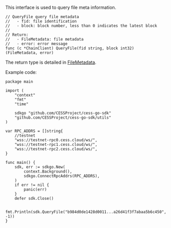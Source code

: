 This interface is used to query file meta information.

```golang
// QueryFile query file metadata
//   - fid: file identification
//   - block: block number, less than 0 indicates the latest block
//
// Return:
//   - FileMetadata: file metadata
//   - error: error message
func (c *ChainClient) QueryFile(fid string, block int32) (FileMetadata, error)
```
The return type is detailed in [FileMetadata](../chain_type.md#StorageOrder).

Example code:
```golang
package main

import (
    "context"
    "fmt"
    "time"

    sdkgo "github.com/CESSProject/cess-go-sdk"
    "github.com/CESSProject/cess-go-sdk/utils"
)

var RPC_ADDRS = []string{
    //testnet
    "wss://testnet-rpc0.cess.cloud/ws/",
    "wss://testnet-rpc1.cess.cloud/ws/",
    "wss://testnet-rpc2.cess.cloud/ws/",
}

func main() {
    sdk, err := sdkgo.New(
        context.Background(),
        sdkgo.ConnectRpcAddrs(RPC_ADDRS),
    )
    if err != nil {
        panic(err)
    }
    defer sdk.Close()

    fmt.Println(sdk.QueryFile("b984d0de1428d0011...a26d41f3f7abaa5b6c450", -1))
}
```